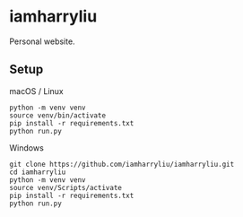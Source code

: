 # iamharryliu

Personal website.

## Setup

macOS / Linux

```
python -m venv venv
source venv/bin/activate
pip install -r requirements.txt
python run.py
```

Windows

```
git clone https://github.com/iamharryliu/iamharryliu.git
cd iamharryliu
python -m venv venv
source venv/Scripts/activate
pip install -r requirements.txt
python run.py
```
